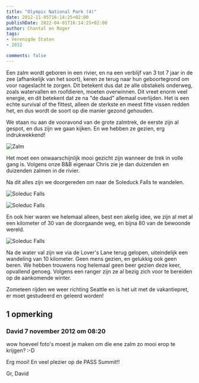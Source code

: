 ```yaml
---
title: "Olympic National Park (4)"
date: 2012-11-05T16:14:25+02:00
publishDate: 2022-04-01T16:14:25+02:00
author: Chantal en Roger
tags:
- Verenigde Staten
- 2012

comments: false
---
```


Een zalm wordt geboren in een rivier, en na een verblijf van 3 tot 7 jaar in de zee (afhankelijk van het soort), keren ze terug naar hun geboortegrond om voor nageslacht te zorgen. Dit betekent dus dat ze alle obstakels onderweg, zoals watervallen en roofdieren, moeten overwinnen. Dit vreet enorm veel energie, en dit betekent dat ze na "de daad" allemaal overlijden. Het is een echte survival of the fittest, alleen de sterkste en meest fitte vissen redden het, en dus wordt de soort op die manier gezond gehouden.

We staan nu aan de vooravond van de grote zalmtrek, de eerste zijn al gespot, en dus zijn we gaan kijken. En we hebben ze gezien, erg indrukwekkend!

![Zalm](./images/IMG_2292.JPG)

Het moet een onwaarschijnlijk mooi gezicht zijn wanneer de trek in volle gang is. Volgens onze B&B eigenaar Chris zie je dan duizenden en duizenden zalmen in de rivier.

Na dit alles zijn we doorgereden om naar de Soleduck Falls te wandelen.

![Soleduc Falls](./images/IMG_2310.JPG)

![Soleduc Falls](./images/IMG_2319.JPG)

En ook hier waren we helemaal alleen, best een akelig idee, we zijn al met al een kilometer of 30 van de doorgaande weg, en bijna 80 van de bewoonde wereld.

![Soleduc Falls](./images/IMG_2336.JPG)

Na de water val zijn we via de Lover's Lane terug gelopen, uiteindelijk een wandeling van 10 kilometer. Geen mens gezien, en gelukkig ook geen beren. We hebben trouwens nog helemaal geen beer gezien deze keer, opvallend genoeg. Volgens een ranger zijn ze al bezig zich voor te bereiden op de aankomende winter.

Zometeen rijden we weer richting Seattle en is het uit met de vakantiepret, er moet gestudeerd en geleerd worden!

## 1 opmerking

### David 7 november 2012 om 08:20

wow hoeveel foto's moest je maken om die ene zalm zo mooi erop te krijgen? :-D

Erg mooi! En veel plezier op de PASS Summit!!

Gr,
David
